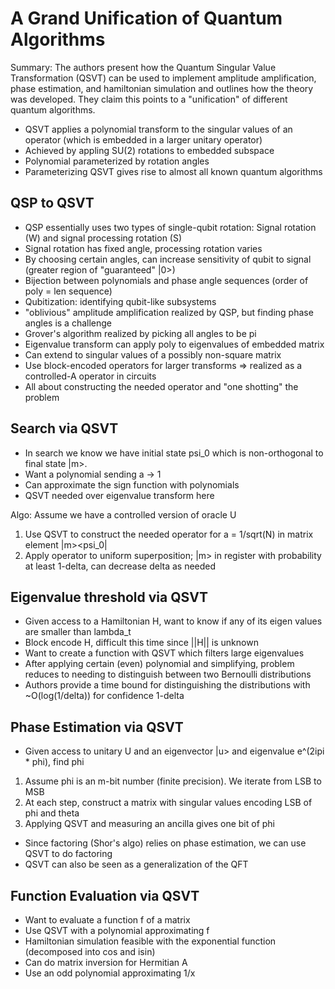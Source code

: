 # A Grand Unification of Quantum Algorithms
Summary: The authors present how the Quantum Singular Value Transformation (QSVT) can be used to implement amplitude amplification, phase estimation, and hamiltonian simulation and outlines how the theory was developed. They claim this points to a "unification" of different quantum algorithms.

- QSVT applies a polynomial transform to the singular values of an operator (which is embedded in a larger unitary operator)
- Achieved by appling SU(2) rotations to embedded subspace
- Polynomial parameterized by rotation angles 
- Parameterizing QSVT gives rise to almost all known quantum algorithms


## QSP to QSVT
- QSP essentially uses two types of single-qubit rotation: Signal rotation (W) and signal processing rotation (S)
- Signal rotation has fixed angle, processing rotation varies
- By choosing certain angles, can increase sensitivity of qubit to signal (greater region of "guaranteed" |0>)
- Bijection between polynomials and phase angle sequences (order of poly = len sequence)
- Qubitization: identifying qubit-like subsystems
- "oblivious" amplitude amplification realized by QSP, but finding phase angles is a challenge
- Grover's algorithm realized by picking all angles to be pi
- Eigenvalue transform can apply poly to eigenvalues of embedded matrix
- Can extend to singular values of a possibly non-square matrix
- Use block-encoded operators for larger transforms => realized as a controlled-A operator in circuits
- All about constructing the needed operator and "one shotting" the problem

## Search via QSVT
- In search we know we have initial state psi_0 which is non-orthogonal to final state |m>.
- Want a polynomial sending a -> 1
- Can approximate the sign function with polynomials
- QSVT needed over eigenvalue transform here

Algo: Assume we have a controlled version of oracle U
1. Use QSVT to construct the needed operator for a = 1/sqrt(N) in matrix element |m><psi_0|
2. Apply operator to uniform superposition; |m> in register with probability at least 1-delta, can decrease delta as needed

## Eigenvalue threshold via QSVT
- Given access to a Hamiltonian H, want to know if any of its eigen values are smaller than lambda_t
- Block encode H, difficult this time since ||H|| is unknown
- Want to create a function with QSVT which filters large eigenvalues
- After applying certain (even) polynomial and simplifying, problem reduces to needing to distinguish between two Bernoulli distributions
- Authors provide a time bound for distinguishing the distributions with ~O(log(1/delta)) for confidence 1-delta

## Phase Estimation via QSVT
- Given access to unitary U and an eigenvector |u> and eigenvalue e^(2ipi * phi), find phi

1. Assume phi is an m-bit number (finite precision). We iterate from LSB to MSB
2. At each step, construct a matrix with singular values encoding LSB of phi and theta
3. Applying QSVT and measuring an ancilla gives one bit of phi

- Since factoring (Shor's algo) relies on phase estimation, we can use QSVT to do factoring
- QSVT can also be seen as a generalization of the QFT

## Function Evaluation via QSVT
- Want to evaluate a function f of a matrix
- Use QSVT with a polynomial approximating f
- Hamiltonian simulation feasible with the exponential function (decomposed into cos and isin)
- Can do matrix inversion for Hermitian A
- Use an odd polynomial approximating 1/x
